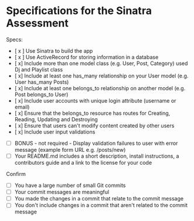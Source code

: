 # Specifications for the Sinatra Assessment

Specs:
- [ x ] Use Sinatra to build the app
- [ x ] Use ActiveRecord for storing information in a database
- [ x] Include more than one model class (e.g. User, Post, Category)
    used Dj and Playlist class
- [ x] Include at least one has_many relationship on your User model (e.g. User has_many Posts)
- [ x] Include at least one belongs_to relationship on another model (e.g. Post belongs_to User)
- [ x] Include user accounts with unique login attribute (username or email)
- [ x] Ensure that the belongs_to resource has routes for Creating, Reading, Updating and Destroying
- [ x] Ensure that users can't modify content created by other users
- [ x] Include user input validations
- [ ] BONUS - not required - Display validation failures to user with error message (example form URL e.g. /posts/new)
- [ ] Your README.md includes a short description, install instructions, a contributors guide and a link to the license for your code

Confirm
- [ ] You have a large number of small Git commits
- [ ] Your commit messages are meaningful
- [ ] You made the changes in a commit that relate to the commit message
- [ ] You don't include changes in a commit that aren't related to the commit message